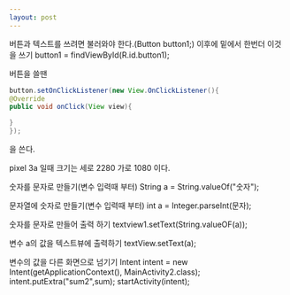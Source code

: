 ```yaml
---
layout: post
---
```

버튼과 텍스트를 쓰려면 불러와야 한다.(Button button1;)
이후에 밑에서 한번더 이것을 쓰기 button1 = findViewById(R.id.button1);

버튼을 쓸땐
```java
button.setOnClickListener(new View.OnClickListener(){
@Override
public void onClick(View view){

}
});

```

을 쓴다.

pixel 3a 일때 크기는 세로 2280 가로 1080 이다.

숫자를 문자로 만들기(변수 입력때 부터)
String  a =  String.valueOf("숫자");

문자열에 숫자로 만들기(변수 입력때 부터)
int a = Integer.parseInt(문자);


숫자를 문자로 만들어 출력 하기
textview1.setText(String.valueOF(a));

변수 a의 값을 텍스트뷰에 출력하기
textView.setText(a);

변수의 값을 다른 화면으로 넘기기
Intent intent = new Intent(getApplicationContext(), MainActivity2.class);
intent.putExtra("sum2",sum);
startActivity(intent);